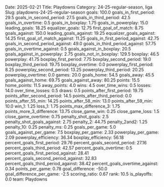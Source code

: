 Date: 2025-02-21
Title: Playdowns
Category: 24-25-regular-season, liga
Slug: playdowns-24-25-regular-season
goals: 100.0
goals_in_first_period: 29.5
goals_in_second_period: 27.5
goals_in_third_period: 42.5
goals_in_overtime: 0.5
goals_in_boxplay: 1.75
goals_in_powerplay: 15.0
leading_goals: 18.25
equalizer_goals: 12.75
first_goal_of_match: 8.75
goals_against: 150.0
leading_goals_against: 19.25
equalizer_goals_against: 14.25
first_goal_of_match_against: 11.25
goals_in_first_period_against: 42.75
goals_in_second_period_against: 49.0
goals_in_third_period_against: 57.75
goals_in_overtime_against: 0.5
goals_against_in_boxplay: 20.5
goals_against_in_powerplay: 2.75
goals_not_in_boxplay: 129.5
boxplay: 46.5
powerplay: 41.75
boxplay_first_period: 7.75
boxplay_second_period: 19.0
boxplay_third_period: 19.75
boxplay_overtime: 0.0
powerplay_first_period: 8.25
powerplay_second_period: 13.25
powerplay_third_period: 20.25
powerplay_overtime: 0.0
games: 20.0
goals_home: 54.5
goals_away: 45.5
goals_against_home: 69.75
goals_against_away: 80.25
points: 15.5
home_points: 11.5
away_points: 4.0
wins: 4.5
over_time_wins: 0.5
losses: 14.0
over_time_losses: 0.5
draws: 0.5
points_after_first_period: 19.75
points_after_second_period: 14.5
points_after_third_period: 0.0
points_after_55_min: 14.25
points_after_58_min: 13.0
points_after_59_min: 10.0
win_1: 1.25
loss_1: 1.75
points_max_difference_3: 1.75
points_more_3_difference: 13.75
close_game_win: 0.25
close_game_loss: 1.5
close_game_overtime: 0.75
penalty_shot_goals: 2.5
penalty_shot_goals_against: 2.75
penalty_2: 44.75
penalty_2and2: 1.25
penalty_10: 0.25
penalty_ms: 0.25
goals_per_game: 5.0
goals_against_per_game: 7.5
boxplay_per_game: 2.33
powerplay_per_game: 2.09
powerplay_efficiency: 36.34
boxplay_efficiency: 56.18
percent_goals_first_period: 29.76
percent_goals_second_period: 27.16
percent_goals_third_period: 42.57
percent_goals_overtime: 0.5
percent_goals_first_period_against: 28.41
percent_goals_second_period_against: 32.83
percent_goals_third_period_against: 38.42
percent_goals_overtime_against: 0.34
points_per_game: 0.78
goal_difference: -50.0
goal_difference_per_game: -2.5
scoring_ratio: 0.67
rank: 10.5
is_playoffs: 0.0
team: Playdowns
